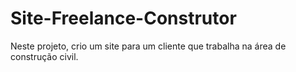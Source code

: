 # Site-Freelance-Construtor
 Neste projeto, crio um site para um cliente que trabalha na área de construção civil.
